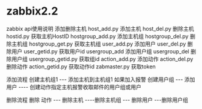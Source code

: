 # zabbix2.2
zabbix api使用说明
添加删除主机
host_add.py  添加主机
host_del.py  删除主机
hostid.py 获取主机HostID
hostgroup_add.py 添加主机组
hostgroup_del.py 删除主机组
hostgroup_get.py 获取主机组
user_add.py    添加用户
user_del.py    删除用户
user_getid.py  获取用户id
usergroup_add       添加用户组
usergroup_del	    删除用户组
usergroup_getid.py  获取组id
action_add.py    添加动作
action_del.py    删除动作
action_getid.py  获取动作id
zabmaster.py 获取token

添加流程
创建主机组1 --- 添加主机到主机组1
如果加入报警
创建用户组 --- 添加用户 ---- 创建动作指定主机报警收取邮件的用户组或用户


删除流程
删除 动作 --- 删除主机 ----删除主机组 --- 删除用户 ---删除用户组


